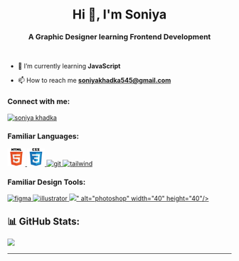 <h1 align="center">Hi 👋, I'm Soniya</h1>
<h3 align="center">A Graphic Designer learning Frontend Development</h3><br>




- 🌱 I’m currently learning **JavaScript**

- 📫 How to reach me **soniyakhadka545@gmail.com**

<h3 align="left">Connect with me:</h3>
<p align="left">
<a href="https://www.linkedin.com/in/soniya-khadka/" target="blank"><img align="center" src="https://raw.githubusercontent.com/rahuldkjain/github-profile-readme-generator/master/src/images/icons/Social/linked-in-alt.svg" alt="soniya khadka" height="30" width="40" /></a>
</p>

<h3 align="left">Familiar Languages:</h3>
<p align="left"><a href="https://www.w3.org/html/" target="_blank" rel="noreferrer"> <img src="https://raw.githubusercontent.com/devicons/devicon/master/icons/html5/html5-original-wordmark.svg" alt="html5" width="40" height="40"/> </a>  <a href="https://www.w3schools.com/css/" target="_blank" rel="noreferrer"> <img src="https://raw.githubusercontent.com/devicons/devicon/master/icons/css3/css3-original-wordmark.svg" alt="css3" width="40" height="40"/> </a> <a href="https://git-scm.com/" target="_blank" rel="noreferrer"> <img src="https://www.vectorlogo.zone/logos/git-scm/git-scm-icon.svg" alt="git" width="40" height="40"/> </a>  <a href="https://tailwindcss.com/" target="_blank" rel="noreferrer"> <img src="https://www.vectorlogo.zone/logos/tailwindcss/tailwindcss-icon.svg" alt="tailwind" width="40" height="40"/> </a> </p>

<h3 align="left">Familiar Design Tools:</h3>
<p align="left">  <a href="https://www.figma.com/" target="_blank" rel="noreferrer"> <img src="https://www.vectorlogo.zone/logos/figma/figma-icon.svg" alt="figma" width="40" height="40"/> </a>  <a href="https://www.adobe.com/in/products/illustrator.html" target="_blank" rel="noreferrer"> <img src="https://www.vectorlogo.zone/logos/adobe_illustrator/adobe_illustrator-icon.svg" alt="illustrator" width="40" height="40"/> </a> <a href="https://www.adobe.com/in/products/photoshop.html" target="_blank" rel="noreferrer"> <img src="<svg xmlns="http://www.w3.org/2000/svg" viewBox="0 0 511.76 498.97"><defs><style>.a{fill:#001e36;}.b{fill:#31a8ff;}</style></defs><title>adobe-photoshop</title><rect class="a" width="511.76" height="498.97" rx="90.62"/><path class="b" d="M115.24,349.91V130.53c0-1.59.68-2.4,2.06-2.4,3.65,0,7,0,12-.17s10.47-.23,16.31-.34l18.54-.35q9.78-.17,19.39-.17,26.09,0,44,6.52a76.4,76.4,0,0,1,28.66,17.51,67.06,67.06,0,0,1,15.62,24.21A80.31,80.31,0,0,1,276.61,203q0,27.48-12.7,45.32a71.82,71.82,0,0,1-34.33,25.92c-14.42,5.38-30.45,7.2-48.07,7.2-5,0-8.58-.05-10.64-.17s-5.15-.17-9.27-.17v68.49a2.72,2.72,0,0,1-2.32,3.09,2.49,2.49,0,0,1-.77,0H117.64C116,352.65,115.24,351.74,115.24,349.91ZM161.6,169.33v71.55q4.46.35,8.24.34h11.33a80.56,80.56,0,0,0,24.55-3.92A37,37,0,0,0,223.23,226q6.69-7.89,6.69-22a34.74,34.74,0,0,0-5-18.88A32,32,0,0,0,210,172.93,63.68,63.68,0,0,0,185,168.64q-8.25,0-14.59.17t-8.76.52Z"/><path class="b" d="M409.35,227.87a80,80,0,0,0-20.43-7.21,108.28,108.28,0,0,0-23.86-2.75,44.38,44.38,0,0,0-12.87,1.55,11.55,11.55,0,0,0-6.7,4.29,10.79,10.79,0,0,0-1.71,5.84,9.08,9.08,0,0,0,2.06,5.49,23.25,23.25,0,0,0,7.21,5.66,141.8,141.8,0,0,0,15.1,7,150,150,0,0,1,32.79,15.62,50,50,0,0,1,16.82,17.68,47.17,47.17,0,0,1,5,22,49.41,49.41,0,0,1-8.24,28.33,54.23,54.23,0,0,1-23.86,19.05Q375,357.3,352,357.3a140.51,140.51,0,0,1-29-2.75,92.44,92.44,0,0,1-21.8-6.87,4.44,4.44,0,0,1-2.41-4.12V306.49a2,2,0,0,1,.86-1.89,1.66,1.66,0,0,1,1.89.17A91.62,91.62,0,0,0,328,315.24a108.66,108.66,0,0,0,25.07,3.26q12,0,17.68-3.09a9.7,9.7,0,0,0,5.66-8.92q0-4.47-5.15-8.59T350.3,288a126.06,126.06,0,0,1-30.38-15.45,52.42,52.42,0,0,1-16.14-18,47.35,47.35,0,0,1-5-21.8A49.21,49.21,0,0,1,306,206.93a52.37,52.37,0,0,1,22.32-19.57q15.1-7.55,37.76-7.55a167.13,167.13,0,0,1,26.44,1.88,69.58,69.58,0,0,1,18.4,5,3.13,3.13,0,0,1,2.06,1.89,9.31,9.31,0,0,1,.34,2.57v34.68a2.3,2.3,0,0,1-1,2.06A3.33,3.33,0,0,1,409.35,227.87Z"/></svg>" alt="photoshop" width="40" height="40"/> </a>  </p>

## 📊 GitHub Stats:
![](https://github-readme-stats.vercel.app/api/top-langs/?username=Soniyaa123&theme=city_light&hide_border=false&include_all_commits=false&count_private=false&layout=compact)

---

